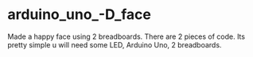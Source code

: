 arduino_uno_-D_face
===================

Made a happy face using 2 breadboards. There are 2 pieces of code. Its pretty simple u will need some LED, Arduino Uno, 2 breadboards.
